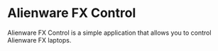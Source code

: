 # Alienware FX Control

Alienware FX Control is a simple application that allows you to control Alienware FX laptops.

